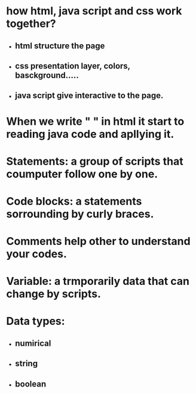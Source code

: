# how html, java script and css work together?
+ ## html structure the page
+ ## css presentation layer, colors, basckground.....
+ ## java script give interactive to the page.
# When we write "<script> </script> " in html it start to reading java code and apllying it.
# Statements: a group of scripts that coumputer follow one by one.
# Code blocks: a statements sorrounding by curly braces.
# Comments help other to understand your codes.
# Variable: a trmporarily data that can change by scripts.
# Data types:
+ ## numirical
+ ## string
+ ## boolean
